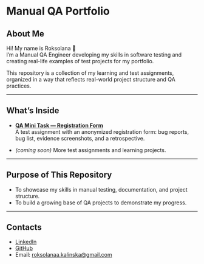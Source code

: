 # Manual QA Portfolio

## About Me
Hi! My name is Roksolana 👋  
I’m a Manual QA Engineer developing my skills in software testing and creating real-life examples of test projects for my portfolio.  

This repository is a collection of my learning and test assignments, organized in a way that reflects real-world project structure and QA practices.

---

## What’s Inside
- **[QA Mini Task — Registration Form](./qa-mini-task-registration-form)**  
  A test assignment with an anonymized registration form: bug reports, bug list, evidence screenshots, and a retrospective.

- *(coming soon)* More test assignments and learning projects.

---

## Purpose of This Repository
- To showcase my skills in manual testing, documentation, and project structure.
- To build a growing base of QA projects to demonstrate my progress.

---

## Contacts
- [LinkedIn](https://www.linkedin.com/in/roksolanaak/)  
- [GitHub](https://github.com/Roksolana-K)  
- Email: roksolanaa.kalinska@gmail.com
